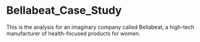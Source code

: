# Bellabeat_Case_Study
This is the analysis for an imaginary company called Bellabeat, a high-tech manufacturer of health-focused products for women.
